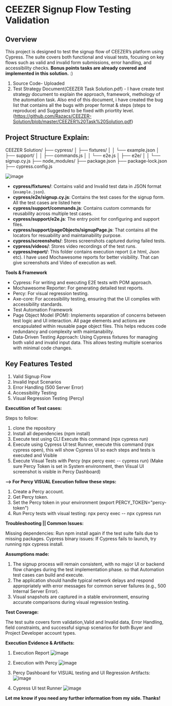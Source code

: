 # CEEZER Signup Flow Testing Validation

## Overview
This project is designed to test the signup flow of CEEZER’s platform using Cypress. The suite covers both functional and visual tests, focusing on key flows such as valid and invalid form
submissions, error handling, and accessibility checks. **Bonus points tasks are already covered and implemented in this solution.** :) 

1) Source Code- Uploaded
2) Test Strategy Document(CEEZER Task Solution.pdf) - I have create test strategy document to explain the approach, framework, methology of the automation task. Also end of this document, i have
   created the bug list that contains all the bugs with proper format & steps (steps to reproduce) and Suggested to be fixed with priortity level.
(https://github.com/Razacs/CEEZER-Solution/blob/master/CEEZER%20Task%20Solution.pdf)

## Project Structure Explain:

CEEZER Solution/
  ├── cypress/
  │   ├── fixtures/
  │   │   └── example.json
  │   ├── support/
  │   │   ├── commands.js
  │   │   └── e2e.js
  │   ├── e2e/
  │   │   └── signup.cy.js
  ├── node_modules/
  ├── package.json
  ├── package-lock.json
  ├── cypress.config.js

![image](https://github.com/user-attachments/assets/c5f5bbe0-f836-443e-bd98-c8afdd5c09cc)

- **cypress/fixtures/**: Contains valid and Invalid test data in JSON format (`example.json`).
- **cypress/e2e/signup.cy.js**: Contains the test cases for the signup form. All the test cases are listed here
- **cypress/support/commands.js**: Contains custom commands for reusability across multiple test cases.
- **cypress/support/e2e.js**: The entry point for configuring and support files.
- **cypress/support/pageObjects/signupPage.js**: That contains all the locators for resuability and maintainability purpose.
- **cypress/screenshots/**: Stores screenshots captured during failed tests.
- **cypress/videos/**: Stores video recordings of the test runs.
- **cypress/report/**: This folder contains execution report (i.e html, Json etc). I have used Mochawesome reports for better visibility. That can give screenshots and Video of execution
  as well.

**Tools & Framework**

- Cypress: For writing and executing E2E tests with POM approach.
- Mochawesome Reporter: For generating detailed test reports.
- Percy: For visual regression testing.
- Axe-core: For accessibility testing, ensuring that the UI complies with accessibility standards.
- Test Automation Framework
- Page Object Model (POM): Implements separation of concerns between test logic and UI interaction. All page elements and actions are encapsulated within reusable page object files.
  This helps reduces code redundancy and complexity with maintanability.
- Data-Driven Testing Approach: Using Cypress fixtures for managing both valid and invalid input data. This allows testing multiple scenarios with minimal code changes.

## Key Features Tested

1. Valid Signup Flow
2. Invalid Input Scenarios
3. Error Handling (500 Server Error)
4. Accessibility Testing
5. Visual Regression Testing (Percy)

**Executition of Test cases:**

Steps to follow:

1) clone the repository
2) Install all dependencies (npm install)
3) Execute test using CLI Execute this command (npx cypress run)
4) Execute using Cypress UI test Runner, execute this command (npx cypress open), this will show Cypress UI so each steps and tests is executed and Visible
5) Execute Visual Tests with Percy (npx percy exec -- cypress run)
(Make sure Percy Token is set in System environment, then Visual UI screenshot is visible in Percy Dashboard)

**--> For Percy VISUAL Execution follow these steps:**

1) Create a Percy account.
2) Get Percy token.
3) Set the Percy token in your environment (export PERCY_TOKEN="percy-token")
4) Run Percy tests with visual testing: npx percy exec -- npx cypress run

**Troubleshooting || Common Issues:**

Missing dependencies: Run npm install again if the test suite fails due to missing packages.
Cypress binary issues: If Cypress fails to launch, try running npx cypress install.

**Assumptions made:**

1) The signup process will remain consistent, with no major UI or backend flow changes during the test implementation phase. so that Automation test cases can build and execute.
2) The application should handle typical network delays and respond appropriately with error messages for common server failures (e.g., 500 Internal Server Error).
3) Visual snapshots are captured in a stable environment, ensuring accurate comparisons during visual regression testing.


**Test Coverage:**

The test suite covers form validation,Valid and Invalid data, Error Handling, field constraints, and successful signup scenarios for both Buyer and Project Developer account types.

**Execution Evidence & Artifacts:**

1) Execution Report
![image](https://github.com/user-attachments/assets/0837fd6b-5110-4c7c-91be-7423e7cb6f3b)

2) Execution with Percy
![image](https://github.com/user-attachments/assets/52ca1a2e-38d1-4ab1-9260-657149c70b64)

3) Percy Dashboard for VISUAL testing and UI Regression Artifacts:
![image](https://github.com/user-attachments/assets/d4f3ae4c-6636-4aab-9f04-c59a262f4ac2)

4) Cypress UI test Runner
![image](https://github.com/user-attachments/assets/36024d87-0ec3-488f-b9b2-c73f08107d97)

**Let me know if you need any further information from my side. Thanks!**
